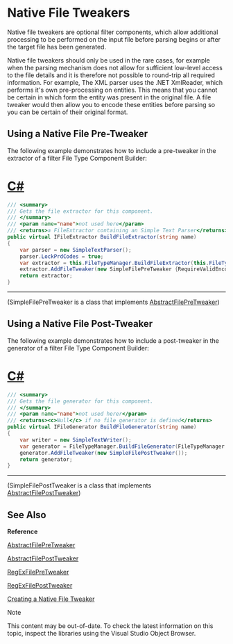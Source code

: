 Native File Tweakers
===

Native file tweakers are optional filter components, which allow additional processing to be performed on the input file before parsing begins or after the target file has been generated.

Native file tweakers should only be used in the rare cases, for example when the parsing mechanism does not allow for sufficient low-level access to the file details and it is therefore not possible to round-trip all required information. For example, The XML parser uses the .NET XmlReader, which performs it's own pre-processing on entities. This means that you cannot be certain in which form the entity was present in the original file. A file tweaker would then allow you to encode these entities before parsing so you can be certain of their original format.

Using a Native File Pre-Tweaker
--

The following example demonstrates how to include a pre-tweaker in the extractor of a filter File Type Component Builder:
# [C#](#tab/tabid-1)
```cs
/// <summary>
/// Gets the file extractor for this component.
/// </summary>
/// <param name="name">not used here</param>
/// <returns>a FileExtractor containing an Simple Text Parser</returns>
public virtual IFileExtractor BuildFileExtractor(string name)
{
    var parser = new SimpleTextParser();
    parser.LockPrdCodes = true;
    var extractor = this.FileTypeManager.BuildFileExtractor(this.FileTypeManager.BuildNativeExtractor(parser), this);
    extractor.AddFileTweaker(new SimpleFilePreTweaker {RequireValidEncoding = false});
    return extractor;
}
```
***

(SimpleFilePreTweaker is a class that implements [AbstractFilePreTweaker](../../api/filetypesupport/Sdl.FileTypeSupport.Framework.Core.Utilities.NativeApi.AbstractFilePreTweaker.yml))

Using a Native File Post-Tweaker
--

The following example demonstrates how to include a post-tweaker in the generator of a filter File Type Component Builder:

# [C#](#tab/tabid-2)
```cs
/// <summary>
/// Gets the file generator for this component.
/// </summary>
/// <param name="name">not used herer</param>
/// <returns><c>Null</c> if no file generator is defined</returns>
public virtual IFileGenerator BuildFileGenerator(string name)
{
    var writer = new SimpleTextWriter();
    var generator = FileTypeManager.BuildFileGenerator(FileTypeManager.BuildNativeGenerator(writer));
    generator.AddFileTweaker(new SimpleFilePostTweaker());
    return generator;
}
```
***

(SimpleFilePostTweaker is a class that implements [AbstractFilePostTweaker](../../api/filetypesupport/Sdl.FileTypeSupport.Framework.Core.Utilities.NativeApi.AbstractFilePostTweaker.yml))

See Also
--

**Reference**

[AbstractFilePreTweaker](../../api/filetypesupport/Sdl.FileTypeSupport.Framework.Core.Utilities.NativeApi.AbstractFilePreTweaker.yml)

[AbstractFilePostTweaker](../../api/filetypesupport/Sdl.FileTypeSupport.Framework.Core.Utilities.NativeApi.AbstractFilePostTweaker.yml)

[RegExFilePreTweaker](../../api/filetypesupport/Sdl.FileTypeSupport.Framework.Core.Utilities.NativeApi.RegExFilePreTweaker.yml)

[RegExFilePostTweaker](../../api/filetypesupport/Sdl.FileTypeSupport.Framework.Core.Utilities.NativeApi.RegExFilePostTweaker.yml)



[Creating a Native File Tweaker](creating_a_native_file_tweaker.md)

>[!NOTE]
>
> This content may be out-of-date. To check the latest information on this topic, inspect the libraries using the Visual Studio Object Browser.
